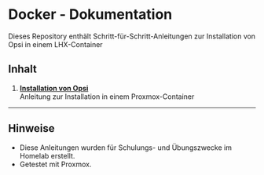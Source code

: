 # Docker - Dokumentation

Dieses Repository enthält Schritt-für-Schritt-Anleitungen zur Installation von Opsi in einem LHX-Container

## Inhalt

1. **[Installation von Opsi](Opsi-Installation.pdf)**  
   Anleitung zur Installation in einem Proxmox-Container



---

## Hinweise

- Diese Anleitungen wurden für Schulungs- und Übungszwecke im Homelab erstellt.
- Getestet mit Proxmox.